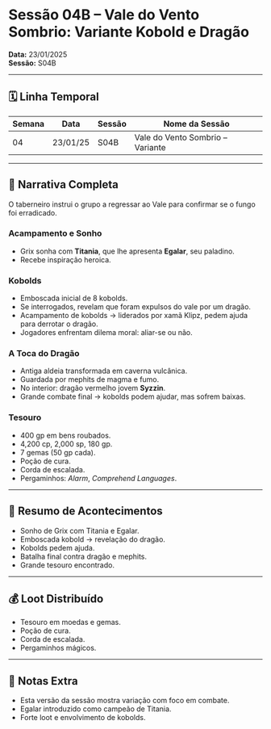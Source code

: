 # Sessão 04B – Vale do Vento Sombrio: Variante Kobold e Dragão  
**Data:** 23/01/2025  
**Sessão:** S04B  

---

## 🗓 Linha Temporal
| Semana | Data       | Sessão | Nome da Sessão                  |
|--------|-----------|--------|----------------------------------|
| 04     | 23/01/25  | S04B   | Vale do Vento Sombrio – Variante |

---

## 📖 Narrativa Completa
O taberneiro instrui o grupo a regressar ao Vale para confirmar se o fungo foi erradicado.  

### Acampamento e Sonho
- Grix sonha com **Titania**, que lhe apresenta **Egalar**, seu paladino.  
- Recebe inspiração heroica.  

### Kobolds
- Emboscada inicial de 8 kobolds.  
- Se interrogados, revelam que foram expulsos do vale por um dragão.  
- Acampamento de kobolds → liderados por xamã Klipz, pedem ajuda para derrotar o dragão.  
- Jogadores enfrentam dilema moral: aliar-se ou não.  

### A Toca do Dragão
- Antiga aldeia transformada em caverna vulcânica.  
- Guardada por mephits de magma e fumo.  
- No interior: dragão vermelho jovem **Syzzin**.  
- Grande combate final → kobolds podem ajudar, mas sofrem baixas.  

### Tesouro
- 400 gp em bens roubados.  
- 4,200 cp, 2,000 sp, 180 gp.  
- 7 gemas (50 gp cada).  
- Poção de cura.  
- Corda de escalada.  
- Pergaminhos: *Alarm*, *Comprehend Languages*.  

---

## 🎲 Resumo de Acontecimentos
- Sonho de Grix com Titania e Egalar.  
- Emboscada kobold → revelação do dragão.  
- Kobolds pedem ajuda.  
- Batalha final contra dragão e mephits.  
- Grande tesouro encontrado.  

---

## 💰 Loot Distribuído
- Tesouro em moedas e gemas.  
- Poção de cura.  
- Corda de escalada.  
- Pergaminhos mágicos.  

---

## 🧾 Notas Extra
- Esta versão da sessão mostra variação com foco em combate.  
- Egalar introduzido como campeão de Titania.  
- Forte loot e envolvimento de kobolds.  
